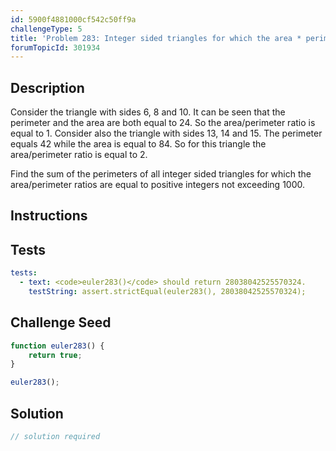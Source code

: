 ```yaml
---
id: 5900f4881000cf542c50ff9a
challengeType: 5
title: 'Problem 283: Integer sided triangles for which the area * perimeter ratio is integral'
forumTopicId: 301934
---
```


## Description
<section id='description'>
Consider the triangle with sides 6, 8 and 10. It can be seen that the perimeter and the area are both equal to 24.
So the area/perimeter ratio is equal to 1.
Consider also the triangle with sides 13, 14 and 15. The perimeter equals 42 while the area is equal to 84.
So for this triangle the area/perimeter ratio is equal to 2.


Find the sum of the perimeters of all integer sided triangles for which the area/perimeter ratios are equal to positive integers not exceeding 1000.
</section>

## Instructions
<section id='instructions'>

</section>

## Tests
<section id='tests'>

```yml
tests:
  - text: <code>euler283()</code> should return 28038042525570324.
    testString: assert.strictEqual(euler283(), 28038042525570324);

```

</section>

## Challenge Seed
<section id='challengeSeed'>

<div id='js-seed'>

```js
function euler283() {
    return true;
}

euler283();
```

</div>



</section>

## Solution
<section id='solution'>

```js
// solution required
```

</section>
